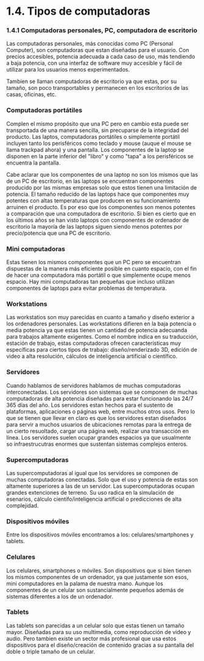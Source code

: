 # 1.4. Tipos de computadoras

### 1.4.1 Computadoras personales, PC, computadora de escritorio

Las computadoras personales, más conocidas como PC (Personal Computer), son computadoras que estan diseñadas para el usuario. Con precios accesibles, potencia adecuada a cada caso de uso, más tendiendo a baja potencia, con una interfaz de software muy accesible y fácil de utilizar para los usuarios menos experimentados.

Tambien se llaman computadoras de escritorio ya que estas, por su tamaño, son poco transportables y permanecen en los escritorios de las casas, oficinas, etc.

### Computadoras portátiles 

Complen el mismo propósito que una PC pero en cambio esta puede ser transportada de una manera sencilla, sin precuparse de la integridad del producto. Las laptos, computadoras portátiles o simplemente portátil incluyen tanto los perisféricos como teclado y mouse (auque el mouse se llama trackpad ahora) y una pantalla. Los componentes de la laptop se disponen en la parte inferior del "libro" y como "tapa" a los perisféricos se encuentra la pantalla. 

Cabe aclarar que los componentes de una laptop no son los mismos que las de un PC de escritorio, en las laptops se encuentran componentes producido por las mismas empresas solo que estos tienen una limitación de potencia. El tamaño reducido de las laptops hace que componentes muy potentes con altas temperaturas que producen en su funcionamiento arruinen el producto. Es por eso que los componentes son menos potentes a comparación que una computadora de escritorio. Si bien es cierto que en los últimos años se han visto laptops con componentes de ordenador de escritorio la mayoría de las laptops siguen siendo menos potentes por precio/potencia que una PC de escritorio.

### Mini computadoras

Estas tienen los mismos componentes que un PC pero se encuentran dispuestas de la manera más eficiente posible en cuanto espacio, con el fin de hacer una computadora más portátil o que simplemente ocupe menos espacio. Hay mini computadoras tan pequeñas que incluso utilizan componentes de laptops para evitar problemas de temperatura.

### Workstations

Las workstatios son muy parecidas en cuanto a tamaño y diseño exterior a los ordenadores personales. Las workstations difieren en la baja potencia o media potencia ya que estas tienen un cantidad de potencia adecuanda para trabajos altamente exigentes. Como el nombre indica en su traducción, estación de trabajo, estas computadoras ofrecen características muy específicas para ciertos tipos de trabajo: diseño/renderizado 3D, edición de video a alta resolución, cálculos de inteligencia artificial o científico.

### Servidores

Cuando hablamos de servidores hablamos de muchas computadoras interconectadas. Los servidores son sistemas que se componen de muchas computadoras de alta potencia diseñadas para estar funcionando las 24/7 365 días del año. Los servidores estan hechos para el sustento de plataformas, aplicaciones o páginas web, entre muchos otros usos. Pero lo que se tienen que llevar en claro es que los servidores estan diseñados para servir a muchos usuarios de ubicaciones remotas para la entrega de un cierto resuoltado, cargar una página web, realizar una transacción en línea. Los servidores suelen ocupar grandes espacios ya que usualmente so infraestrucutras enormes que sustentan sistemas complejos enteros.

### Supercomputadoras

Las supercomputadoras al igual que los servidores se componen de muchas computadoras conectadas. Solo que el uso y potencia de estas son altamente superiores a las de un servidor. Las supercomputadoras ocupan grandes extenciones de terreno. Su uso radica en la simulación de esenarios, cálculo científo/inteligencia artificial o predicciones de alta complejidad.

### Dispositivos móviles

Entre los dispositivos móviles encontramos a los: celulares/smartphones y tablets.

### Celulares

Los celulares, smartphones o móviles. Son dispositivos que si bien tienen los mismos componentes de un ordenador, ya que justamente son esos, mini computadores en la palama de nuestra mano. Aunque los componentes de un celular son sustancialmente pequeños además de sistemas diferentes a los de un ordenador.

### Tablets

Las tablets son parecidas a un celular solo que estas tienen un tamaño mayor. Diseñadas para su uso multimedia, como reproducción de video y audio. Pero tambien existe un sector más profesional que usa estos dispositivos para el diseño/creación de contenido gracias a su pantalla del doble o triple tamaño de un celular.
